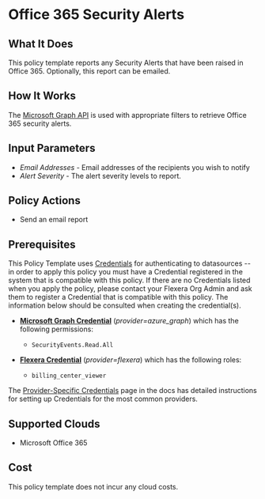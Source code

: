 # Office 365 Security Alerts

## What It Does

This policy template reports any Security Alerts that have been raised in Office 365. Optionally, this report can be emailed.

## How It Works

The [Microsoft Graph API](https://learn.microsoft.com/en-us/graph/api/security-list-alerts_v2?view=graph-rest-1.0&tabs=http#http-request) is used with appropriate filters to retrieve Office 365 security alerts.

## Input Parameters

- *Email Addresses* - Email addresses of the recipients you wish to notify
- *Alert Severity* - The alert severity levels to report.

## Policy Actions

- Send an email report

## Prerequisites

This Policy Template uses [Credentials](https://docs.flexera.com/flexera/EN/Automation/ManagingCredentialsExternal.htm) for authenticating to datasources -- in order to apply this policy you must have a Credential registered in the system that is compatible with this policy. If there are no Credentials listed when you apply the policy, please contact your Flexera Org Admin and ask them to register a Credential that is compatible with this policy. The information below should be consulted when creating the credential(s).

- [**Microsoft Graph Credential**](https://docs.flexera.com/flexera/EN/Automation/ProviderCredentials.htm#automationadmin_1982464505_1121576) (*provider=azure_graph*) which has the following permissions:
  - `SecurityEvents.Read.All`

- [**Flexera Credential**](https://docs.flexera.com/flexera/EN/Automation/ProviderCredentials.htm) (*provider=flexera*) which has the following roles:
  - `billing_center_viewer`

The [Provider-Specific Credentials](https://docs.flexera.com/flexera/EN/Automation/ProviderCredentials.htm) page in the docs has detailed instructions for setting up Credentials for the most common providers.

## Supported Clouds

- Microsoft Office 365

## Cost

This policy template does not incur any cloud costs.
